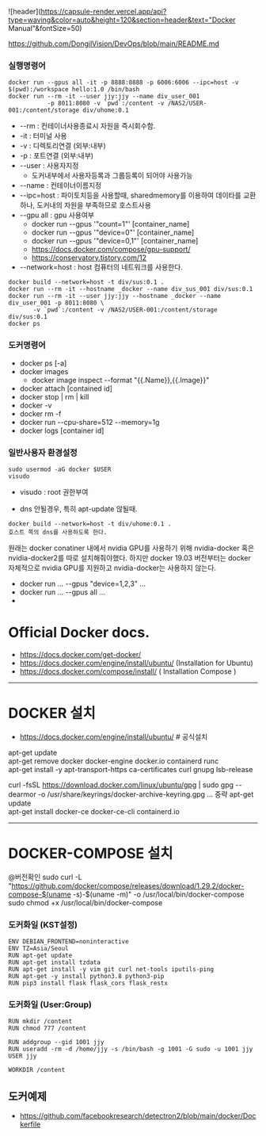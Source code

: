 
![header](https://capsule-render.vercel.app/api?type=waving&color=auto&height=120&section=header&text="Docker Manual"&fontSize=50)


https://github.com/DongilVision/DevOps/blob/main/README.md





### 실행명령어
```
docker run --gpus all -it -p 8888:8888 -p 6006:6006 --ipc=host -v $(pwd):/workspace hello:1.0 /bin/bash
docker run --rm -it --user jjy:jjy --name div_user_001 
           -p 8011:8080 -v `pwd`:/content -v /NAS2/USER-001:/content/storage div/uhome:0.1 
```
* --rm : 컨테이너사용종료시 자원을 즉시회수함.
* -it : 터미널 사용
* -v : 디렉토리연결 (외부:내부)
* -p : 포트연결 (외부:내부)
* --user : 사용자지정 
  * 도커내부에서 사용자등록과 그룹등록이 되어야 사용가능
* --name : 컨테이너이름지정
* --ipc=host : 파이토치등을 사용할때, sharedmemory를 이용하여 데이타를 교환하나, 도커내의 자원을 부족하므로 호스트사용
* --gpu all : gpu 사용여부 
  * docker run --gpus '"count=1"' [container_name]  
  * docker run --gpus '"device=0"' [container_name]
  * docker run --gpus '"device=0,1"' [container_name]
  * https://docs.docker.com/compose/gpu-support/ 
  * https://conservatory.tistory.com/12
* --network=host : host 컴퓨터의 네트워크를 사용한다.
```
docker build --network=host -t div/sus:0.1 .
docker run --rm -it --hostname _docker --name div_sus_001 div/sus:0.1 
docker run --rm -it --user jjy:jjy --hostname _docker --name div_user_001 -p 8011:8080 \
       -v `pwd`:/content -v /NAS2/USER-001:/content/storage div/sus:0.1 
docker ps
```
### 도커명령어
* docker ps [-a]
* docker images
  * docker image inspect --format "{{.Name}},{{.Image}}"
* docker attach [contained id]
* docker stop | rm | kill 
* docker -v
* docker rm -f
* docker run --cpu-share=512 --memory=1g
* docker logs [container id]

### 일반사용자 환경설정
```
sudo usermod -aG docker $USER
visudo
```
* visudo : root 권한부여


* dns 안될경우, 특히 apt-update 않될때.
```
docker build --network=host -t div/uhome:0.1 .  
호스트 쪽의 dns를 사용하도록 한다.  
```

원래는 docker conatiner 내에서 nvidia GPU를 사용하기 위해 nvidia-docker 혹은 nvidia-docker2를 따로 설치해줘야했다. 하지만 docker 19.03 버전부터는 docker 자체적으로 nvidia GPU를 지원하고 nvidia-docker는 사용하지 않는다.
* docker run ... --gpus "device=1,2,3" ...
* docker run ... --gpus all ... 
* 

# Official Docker docs.

* https://docs.docker.com/get-docker/
* https://docs.docker.com/engine/install/ubuntu/ (Installation for Ubuntu)
* https://docs.docker.com/compose/install/ ( Installation Compose )


---
# DOCKER 설치
* https://docs.docker.com/engine/install/ubuntu/ # 공식설치

apt-get update  
apt-get remove docker docker-engine docker.io containerd runc  
apt-get install -y apt-transport-https ca-certificates curl   gnupg lsb-release  

curl -fsSL https://download.docker.com/linux/ubuntu/gpg | sudo gpg --dearmor -o /usr/share/keyrings/docker-archive-keyring.gpg
... 중략
apt-get update  
apt-get install docker-ce docker-ce-cli containerd.io  

---
# DOCKER-COMPOSE 설치

@버전확인
sudo curl -L "https://github.com/docker/compose/releases/download/1.29.2/docker-compose-$(uname -s)-$(uname -m)" -o /usr/local/bin/docker-compose
sudo chmod +x /usr/local/bin/docker-compose




### 도커화일 (KST설정)
```
ENV DEBIAN_FRONTEND=noninteractive
ENV TZ=Asia/Seoul
RUN apt-get update
RUN apt-get install tzdata
RUN apt-get install -y vim git curl net-tools iputils-ping
RUN apt-get -y install python3.8 python3-pip
RUN pip3 install flask flask_cors flask_restx
```
### 도커화일 (User:Group)
```
RUN mkdir /content
RUN chmod 777 /content

RUN addgroup --gid 1001 jjy
RUN useradd -rm -d /home/jjy -s /bin/bash -g 1001 -G sudo -u 1001 jjy
USER jjy

WORKDIR /content
```

## 도커예제

* https://github.com/facebookresearch/detectron2/blob/main/docker/Dockerfile
